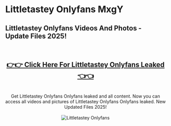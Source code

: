 # Littletastey Onlyfans MxgY

<h2>Littletastey Onlyfans Videos And Photos - Update Files 2025!</h2>
<br>
<div align="center">
<h2><a href="https://213.232.235.80/live/video.php?q=littletastey-onlyfans" rel="nofollow">👉👉 Click Here For Littletastey Onlyfans Leaked 👈👈</a></h2>

<br>
Get Littletastey Onlyfans Onlyfans leaked and all content. Now you can access all videos and pictures of Littletastey Onlyfans Onlyfans leaked. New Updated Files 2025!
<br>
<br>
<a href="https://213.232.235.80/live/video.php?q=littletastey-onlyfans" rel="nofollow" data-target="animated-image.originalLink"><img src="https://i.imgur.com/dJHk4Zq.gif" alt="Littletastey Onlyfans" style="max-width: 100%; display: inline-block;" data-target="animated-image.originalImage"></a>
</div>
<br>